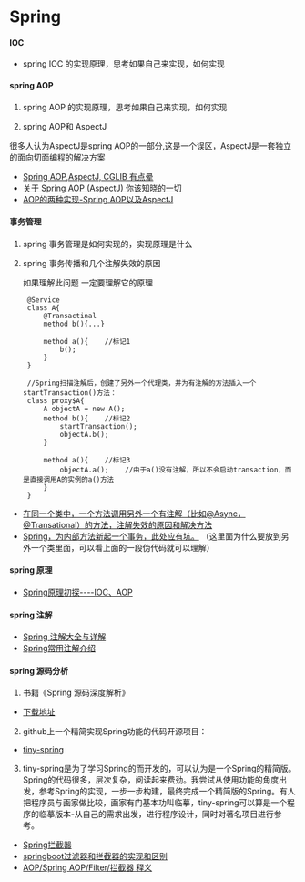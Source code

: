 Spring
=======

#### IOC

 - spring IOC 的实现原理，思考如果自己来实现，如何实现
 
#### spring AOP

1. spring AOP 的实现原理，思考如果自己来实现，如何实现

2. spring AOP和 AspectJ 
  
  很多人认为AspectJ是spring AOP的一部分,这是一个误区，AspectJ是一套独立的面向切面编程的解决方案
  
- [Spring AOP,AspectJ, CGLIB 有点晕](https://www.jianshu.com/p/fe8d1e8bd63e)
- [关于 Spring AOP (AspectJ) 你该知晓的一切](https://blog.csdn.net/javazejian/article/details/56267036)
- [AOP的两种实现-Spring AOP以及AspectJ](https://blog.csdn.net/dm_vincent/article/details/57526325)

#### 事务管理
1. spring 事务管理是如何实现的，实现原理是什么

2. spring 事务传播和几个注解失效的原因
    
    如果理解此问题 一定要理解它的原理
    
        @Service
        class A{
            @Transactinal
            method b(){...}
            
            method a(){    //标记1
                b();
            }
        }
         
        //Spring扫描注解后，创建了另外一个代理类，并为有注解的方法插入一个startTransaction()方法：
        class proxy$A{
            A objectA = new A();
            method b(){    //标记2
                startTransaction();
                objectA.b();
            }
         
            method a(){    //标记3
                objectA.a();    //由于a()没有注解，所以不会启动transaction，而是直接调用A的实例的a()方法
            }
        }
    
- [在同一个类中，一个方法调用另外一个有注解（比如@Async，@Transational）的方法，注解失效的原因和解决方法](https://blog.csdn.net/ClementAD/article/details/47339519)
- [Spring，为内部方法新起一个事务，此处应有坑。](https://www.cnblogs.com/yougewe/p/7466677.html)  （这里面为什么要放到另外一个类里面，可以看上面的一段伪代码就可以理解）

#### spring 原理
- [Spring原理初探----IOC、AOP](https://www.jianshu.com/p/c403609185a5)

#### spring 注解

- [Spring 注解大全与详解](https://blog.csdn.net/weixin_37490221/article/details/78406810)
- [Spring常用注解介绍](https://blog.csdn.net/u010648555/article/details/76299467)

#### spring 源码分析

1. 书籍《Spring 源码深度解析》

- [下载地址](https://www.jianshu.com/p/65958f5af34a)

2. github上一个精简实现Spring功能的代码开源项目：

- [tiny-spring](https://github.com/code4craft/tiny-spring)

3. tiny-spring是为了学习Spring的而开发的，可以认为是一个Spring的精简版。Spring的代码很多，层次复杂，阅读起来费劲。我尝试从使用功能的角度出发，参考Spring的实现，一步一步构建，最终完成一个精简版的Spring。有人把程序员与画家做比较，画家有门基本功叫临摹，tiny-spring可以算是一个程序的临摹版本-从自己的需求出发，进行程序设计，同时对著名项目进行参考。

- [Spring拦截器](https://blog.csdn.net/lzy_lizhiyang/article/details/48002645)
- [springboot过滤器和拦截器的实现和区别](https://segmentfault.com/a/1190000012072060)
- [AOP/Spring AOP/Filter/拦截器 释义](https://www.jianshu.com/p/b1e4f7ae45cf)

